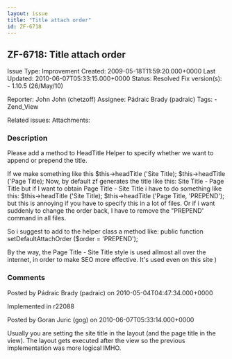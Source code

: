 ```yaml
---
layout: issue
title: "Title attach order"
id: ZF-6718
---
```


ZF-6718: Title attach order
---------------------------

 Issue Type: Improvement Created: 2009-05-18T11:59:20.000+0000 Last Updated: 2010-06-07T05:33:15.000+0000 Status: Resolved Fix version(s): - 1.10.5 (26/May/10)
 
 Reporter:  John John (chetzoff)  Assignee:  Pádraic Brady (padraic)  Tags: - Zend\_View
 
 Related issues: 
 Attachments: 
### Description

Please add a method to HeadTitle Helper to specify whether we want to append or prepend the title.

If we make something like this $this->headTitle ('Site Title); $this->headTitle ('Page Title); Now, by default zf generates the title like this: Site Title - Page Title but if I want to obtain Page Title - Site Title i have to do something like this: $this->headTitle ('Site Title); $this->headTitle ('Page Title, 'PREPEND'); but this is annoying if you have to specify this in a lot of files. Or if i want suddenly to change the order back, I have to remove the "PREPEND' command in all files.

So i suggest to add to the helper class a method like: public function setDefaultAttachOrder ($order = 'PREPEND');

By the way, the Page Title - Site Title style is used allmost all over the internet, in order to make SEO more effective. It's used even on this site )

 

 

### Comments

Posted by Pádraic Brady (padraic) on 2010-05-04T04:47:34.000+0000

Implemented in r22088

 

 

Posted by Goran Juric (gog) on 2010-06-07T05:33:14.000+0000

Usually you are setting the site title in the layout (and the page title in the view). The layout gets executed after the view so the previous implementation was more logical IMHO.

 

 